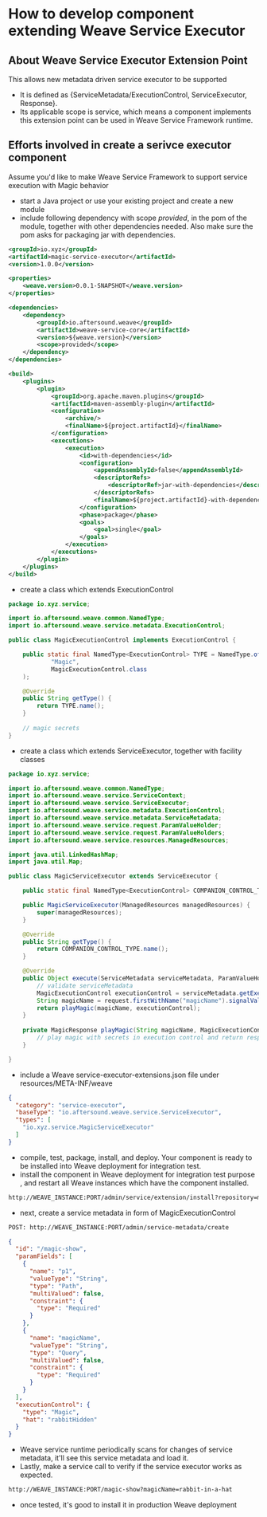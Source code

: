 # How to develop component extending Weave Service Executor

## About Weave Service Executor Extension Point

This allows new metadata driven service executor to be supported
- It is defined as {ServiceMetadata/ExecutionControl, ServiceExecutor, Response}. 
- Its applicable scope is service, which means a component implements this extension point can be used in Weave Service 
Framework runtime.

## Efforts involved in create a serivce executor component

Assume you'd like to make Weave Service Framework to support service execution with Magic behavior

- start a Java project or use your existing project and create a new module
- include following dependency with scope *provided*, in the pom of the module, together with other dependencies needed.
Also make sure the pom asks for packaging jar with dependencies.  

```xml
<groupId>io.xyz</groupId>
<artifactId>magic-service-executor</artifactId>
<version>1.0.0</version>

<properties>
    <weave.version>0.0.1-SNAPSHOT</weave.version>
</properties>

<dependencies>
    <dependency>
        <groupId>io.aftersound.weave</groupId>
        <artifactId>weave-service-core</artifactId>
        <version>${weave.version}</version>
        <scope>provided</scope>
    </dependency>
</dependencies>

<build>
    <plugins>
        <plugin>
            <groupId>org.apache.maven.plugins</groupId>
            <artifactId>maven-assembly-plugin</artifactId>
            <configuration>
                <archive/>
                <finalName>${project.artifactId}</finalName>
            </configuration>
            <executions>
                <execution>
                    <id>with-dependencies</id>
                    <configuration>
                        <appendAssemblyId>false</appendAssemblyId>
                        <descriptorRefs>
                            <descriptorRef>jar-with-dependencies</descriptorRef>
                        </descriptorRefs>
                        <finalName>${project.artifactId}-with-dependencies-${project.version}</finalName>
                    </configuration>
                    <phase>package</phase>
                    <goals>
                        <goal>single</goal>
                    </goals>
                </execution>
            </executions>
        </plugin>
    </plugins>
</build>
```
- create a class which extends ExecutionControl  

```java
package io.xyz.service;

import io.aftersound.weave.common.NamedType;
import io.aftersound.weave.service.metadata.ExecutionControl;

public class MagicExecutionControl implements ExecutionControl {

    public static final NamedType<ExecutionControl> TYPE = NamedType.of(
            "Magic",
            MagicExecutionControl.class
    );

    @Override
    public String getType() {
        return TYPE.name();
    }
    
    // magic secrets
}
```
- create a class which extends ServiceExecutor, together with facility classes  

```java
package io.xyz.service;

import io.aftersound.weave.common.NamedType;
import io.aftersound.weave.service.ServiceContext;
import io.aftersound.weave.service.ServiceExecutor;
import io.aftersound.weave.service.metadata.ExecutionControl;
import io.aftersound.weave.service.metadata.ServiceMetadata;
import io.aftersound.weave.service.request.ParamValueHolder;
import io.aftersound.weave.service.request.ParamValueHolders;
import io.aftersound.weave.service.resources.ManagedResources;

import java.util.LinkedHashMap;
import java.util.Map;

public class MagicServiceExecutor extends ServiceExecutor {

    public static final NamedType<ExecutionControl> COMPANION_CONTROL_TYPE = MagicExecutionControl.TYPE;

    public MagicServiceExecutor(ManagedResources managedResources) {
        super(managedResources);
    }

    @Override
    public String getType() {
        return COMPANION_CONTROL_TYPE.name();
    }

    @Override
    public Object execute(ServiceMetadata serviceMetadata, ParamValueHolders request, ServiceContext context) {
        // validate serviceMetadata
        MagicExecutionControl executionControl = serviceMetadata.getExecutionControl();
        String magicName = request.firstWithName("magicName").signalValue(String.class);
        return playMagic(magicName, executionControl);
    }
    
    private MagicResponse playMagic(String magicName, MagicExecutionControl executionControl) {
        // play magic with secrets in execution control and return response
    }

}
```
- include a Weave service-executor-extensions.json file under resources/META-INF/weave  

```json
{
  "category": "service-executor",
  "baseType": "io.aftersound.weave.service.ServiceExecutor",
  "types": [
    "io.xyz.service.MagicServiceExecutor"
  ]
}
```
- compile, test, package, install, and deploy. Your component is ready to be installed into Weave deployment for 
integration test.
- install the component in Weave deployment for integration test purpose , and restart all Weave instances which have 
the component installed.  

```html
http://WEAVE_INSTANCE:PORT/admin/service/extension/install?repository=maven://MAVEN_REPOSITORY_URL&groupId=io.xyz&artifactId=magic-service-executor&version=1.0.0
```
- next, create a service metadata in form of MagicExecutionControl  

```html
POST: http://WEAVE_INSTANCE:PORT/admin/service-metadata/create  
```
  
```json
{
  "id": "/magic-show",
  "paramFields": [
    {
      "name": "p1",
      "valueType": "String",
      "type": "Path",
      "multiValued": false,
      "constraint": {
        "type": "Required"
      }
    },
    {
      "name": "magicName",
      "valueType": "String",
      "type": "Query",
      "multiValued": false,
      "constraint": {
        "type": "Required"
      }
    }
  ],
  "executionControl": {
    "type": "Magic",
    "hat": "rabbitHidden"
  }
}
```
- Weave service runtime periodically scans for changes of service metadata, it'll see this service metadata and load it.
- Lastly, make a service call to verify if the service executor works as expected.  

```html
http://WEAVE_INSTANCE:PORT/magic-show?magicName=rabbit-in-a-hat
```
- once tested, it's good to install it in production Weave deployment
